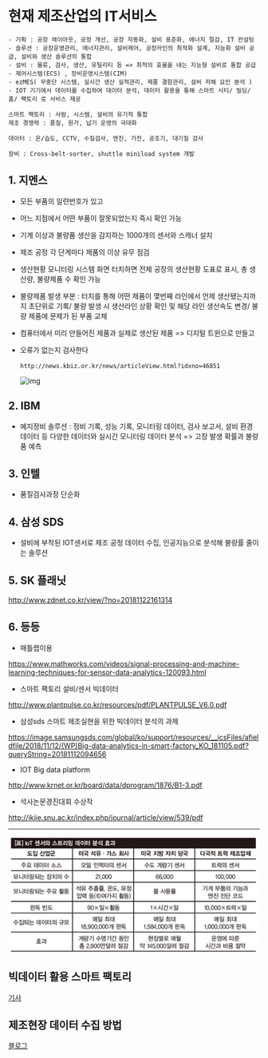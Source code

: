 # 현재 제조산업의 IT서비스

```
- 기획 : 공장 레이아웃, 공정 개선, 공장 자동화, 설비 표준화, 에너지 절감, IT 컨설팅
- 솔루션 : 공장운영관리, 에너지관리, 설비제어, 공장라인의 최적화 설계, 지능화 설비 공급, 설비와 생산 솔루션의 통합
- 설비 : 물류, 검사, 생산, 유틸리티 등 => 최적의 효율을 내는 지능형 설비로 통합 공급
- 제어시스템(ECS) , 장비운영시스템(CIM)
- ezMES( 무중단 시스템, 실시간 생산 실적관리, 제품 결함관리, 설비 저해 요인 분석 ) 
- IOT 기기에서 데이터를 수집하여 데이터 분석, 데이터 활용을 통해 스마트 시티/ 빌딩/ 홈/ 팩토리 로 서비스 제공
```

```
스마트 팩토리 : 사람, 시스템, 설비의 유기적 통합 
제조 경쟁력 : 품질, 원가, 납기 운영의 극대화
```

```
데이터 : 온/습도, CCTV, 수질검사, 엔진, 가전, 공조기, 대기질 검사
```

```
장비 : Cross-belt-sorter, shuttle miniload system 개발
```

## 1. 지멘스

- 모든 부품의 일련번호가 있고

- 어느 지점에서 어떤 부품이 잘못되었는지 즉시 확인 가능

- 기계 이상과 불량품 생산을 감지하는 1000개의 센서와 스캐너 설치

- 제조 공정 각 단계마다 제품의 이상 유무 점검

- 생산현황 모니터링 시스템 화면 터치하면 전체 공장의 생산현황 도표로 표시, 총 생산량, 불량제품 수 확인 가능

- 불량제품 발생 부분 : 터치를 통해 어떤 제품이 몇번째 라인에서 언제 생산됐는지까지 초단위로 기록/ 불량 발생 시 생산라인 상황 확인 및 해당 라인 생산속도 변경/ 불량 제품에 문제가 된 부품 교체

- 컴퓨터에서 미리 만들어진 제품과 실제로 생산된 제품 => 디지털 트윈으로 만들고

- 오류가 없는지 검사한다

  ```
  http://news.kbiz.or.kr/news/articleView.html?idxno=46851
  ```

  ![img](https://mblogthumb-phinf.pstatic.net/MjAxOTA2MjVfMTk3/MDAxNTYxNDQ0NDgxNzIz.hygVxA0468yYwAwOwH1Hj8lOgKL5vaXgjNu0NRROLB8g.baMuM6nFaOMHVbOJybC4s8T2XgFLJFVsypAtytzQRUQg.JPEG.skaibril/%EC%A0%9C%EC%A1%B0%EC%97%85_%EB%B9%85%EB%8D%B0%EC%9D%B4%ED%84%B0_3.jpg?type=w800)

## 2. IBM

- 예지정비 솔루션 : 정비 기록, 성능 기록, 모니터링 데이터, 검사 보고서, 설비 환경 데이터 등 다양한 데이터와 실시간 모니터링 데이터 분석 => 고장 발생 확률과 불량품 예측

## 3. 인텔

- 품질검사과정 단순화

## 4. 삼성 SDS

- 설비에 부착된 IOT센서로 제조 공정 데이터 수집, 인공지능으로 분석해 불량률 줄이는 솔루션 

## 5.  SK 플래닛

http://www.zdnet.co.kr/view/?no=20181122161314

## 6. 등등

* 매틀랩이용

https://www.mathworks.com/videos/signal-processing-and-machine-learning-techniques-for-sensor-data-analytics-120093.html

* 스마트 팩토리 설비/센서 빅데이터

http://www.plantpulse.co.kr/resources/pdf/PLANTPULSE_V6.0.pdf



* 삼성sds 스마트 제조실현을 위한 빅데이터 분석의 과제

https://image.samsungsds.com/global/ko/support/resources/__icsFiles/afieldfile/2018/11/12/(WP)Big-data-analytics-in-smart-factory_KO_181105.pdf?queryString=20181112094656



* IOT Big data platform

http://www.krnet.or.kr/board/data/dprogram/1876/B1-3.pdf

* 석사논문경진대회 수상작

http://jkiie.snu.ac.kr/index.php/journal/article/view/539/pdf

****

![image-20200113220717653](%EC%A0%9C%EC%A1%B0%20IT/image-20200113220717653.png)

## 빅데이터 활용 스마트 팩토리

[기사](http://www.fajournal.com/news/articleView.html?idxno=6894)

## 제조현장 데이터 수집 방법

[블로그](https://m.blog.naver.com/PostView.nhn?blogId=suresofttech&logNo=221713031503&categoryNo=112&proxyReferer=https%3A%2F%2Fwww.google.com%2F)